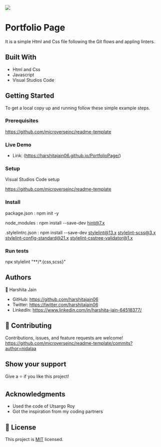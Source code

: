 ![](https://img.shields.io/badge/Microverse-blueviolet)
# Portfolio Page

 It is a simple Html and Css file following the Git flows and appling linters.
## Built With
- Html and Css
- Javascript
- Visual Studios Code


## Getting Started
To get a local copy up and running follow these simple example steps.

### Prerequisites

https://github.com/microverseinc/readme-template

### Live Demo

- Link: (https://harshitajain06.github.io/PortfolioPage/)


### Setup

Visual Studios Code setup

https://github.com/microverseinc/readme-template

### Install

package.json :
npm init -y

node_modules :
npm install --save-dev hint@7.x

.stylelintrc.json :
npm install --save-dev stylelint@13.x stylelint-scss@3.x stylelint-config-standard@21.x stylelint-csstree-validator@1.x


### Run tests

npx stylelint "**/*.{css,scss}"

## Authors

👤 Harshita Jain


- GitHub: https://github.com/harshitajain06
- Twitter: https://twitter.com/harshitajain06
- LinkedIn: https://www.linkedin.com/in/harshita-jain-64518377/



## 🤝 Contributing

Contributions, issues, and feature requests are welcome!
https://github.com/microverseinc/readme-template/commits?author=nidalaa


## Show your support

Give a ⭐️ if you like this project!

## Acknowledgments

- Used the code of Utsargo Roy
- Got the inspiration from my coding partners


## 📝 License

This project is [MIT](./LICENSE) licensed.
